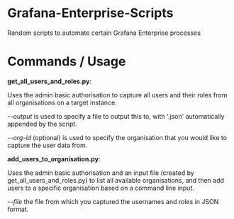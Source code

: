 # Grafana-Enterprise-Scripts
Random scripts to automate certain Grafana Enterprise processes

# Commands / Usage

**get_all_users_and_roles.py**: 

Uses the admin basic authorisation to capture all users and their roles from all organisations on a target instance. 

_--output_ is used to specify a file to output this to, with '.json' automatically appended by the script.

_--org-id_ (optional) is used to specify the organisation that you would like to capture the user data from.

**add_users_to_organisation.py**: 

Uses the admin basic authorisation and an input file (created by get_all_users_and_roles.py) to list all available organisations, and then add users to a specific organisation based on a command line input.

_--file_ the file from which you captured the usernames and roles in JSON format.